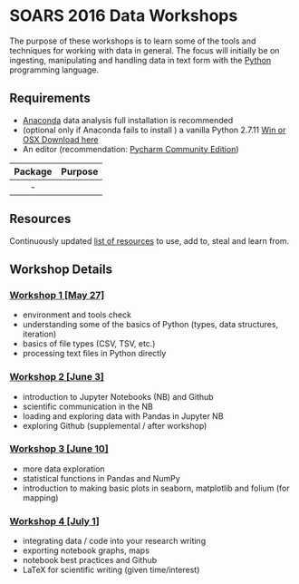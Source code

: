 # SOARS 2016 Data Workshops

The purpose of these workshops is to learn some of the tools and techniques for working with data in general.  The focus will initially be on ingesting, manipulating and handling data in text form with the [Python](http://www.python.org) programming language.

## Requirements
* [Anaconda](https://www.continuum.io/downloads) data analysis full installation is recommended
* (optional only if Anaconda fails to install ) a vanilla Python 2.7.11 [Win or OSX Download here](https://www.python.org/downloads/release/python-2711/)
* An editor (recommendation: [Pycharm Community Edition](https://www.jetbrains.com/pycharm/download))

| Package | Purpose |
|:-------:|---------|
| -       |         |


## Resources
Continuously updated [list of resources](./workshop/resources.md) to use, add to, steal and learn from.



## Workshop Details

### [Workshop 1 [May 27]](./workshop/1)
* environment and tools check
* understanding some of the basics of Python (types, data structures, iteration)
* basics of file types (CSV, TSV, etc.)
* processing text files in Python directly

### [Workshop 2 [June 3]](./workshop/2)
* introduction to Jupyter Notebooks (NB) and Github
* scientific communication in the NB
* loading and exploring data with Pandas in Jupyter NB
* exploring Github (supplemental / after workshop)

### [Workshop 3 [June 10]](./workshop/3)
* more data exploration
* statistical functions in Pandas and NumPy
* introduction to making basic plots in seaborn, matplotlib and folium (for mapping)

### [Workshop 4 [July 1]](./workshop/4)
* integrating data / code into your research writing
* exporting notebook graphs, maps
* notebook best practices and Github
* LaTeX for scientific writing (given time/interest)